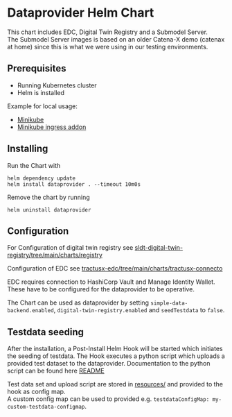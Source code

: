 # Dataprovider Helm Chart

This chart includes EDC, Digital Twin Registry and a Submodel Server.  
The Submodel Server images is based on an older Catena-X demo (catenax at home) since this is what we were using in our
testing environments.

## Prerequisites

- Running Kubernetes cluster
- Helm is installed

Example for local usage:

- [Minikube](https://minikube.sigs.k8s.io/docs/start/)
- [Minikube ingress addon](https://minikube.sigs.k8s.io/docs/handbook/addons/ingress-dns/)

## Installing

Run the Chart with

```shell
helm dependency update
helm install dataprovider . --timeout 10m0s
```

Remove the chart by running

```shell
helm uninstall dataprovider
```
## Configuration

For Configuration of digital twin registry see [sldt-digital-twin-registry/tree/main/charts/registry](https://github.com/eclipse-tractusx/sldt-digital-twin-registry/tree/main/charts/registry)

Configuration of EDC see [tractusx-edc/tree/main/charts/tractusx-connecto](https://github.com/eclipse-tractusx/tractusx-edc/tree/main/charts/tractusx-connector)

EDC requires connection to HashiCorp Vault and Manage Identity Wallet. These have to be configured for the dataprovider to be operative. 

The Chart can be used as dataprovider by setting `simple-data-backend.enabled`, `digital-twin-registry.enabled` and `seedTestdata` to `false`.

## Testdata seeding

After the installation, a Post-Install Helm Hook will be started which initiates the seeding of testdata. The Hook executes a python script which uploads a provided test dataset to the dataprovider. Documentation to the python script can be found here [README](https://github.com/eclipse-tractusx/item-relationship-service/blob/main/local/testing/testdata/README.md)

Test data set and upload script are stored in [resources/](resources) and provided to the hook as config map.  
A custom config map can be used to provided e.g. `testdataConfigMap: my-custom-testdata-configmap`.